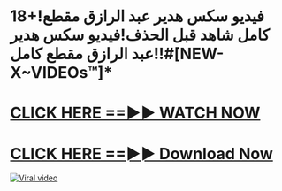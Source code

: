 
# 18+!فيديو سكس هدير عبد الرازق مقطع كامل شاهد قبل الحذف!فيديو سكس هدير عبد الرازق مقطع كامل!!#[NEW-X~VIDEOs™]*



<h1><a href="https://sports-cola-tv.blogspot.com/2025/01/new2025.html" rel="nofollow"> CLICK HERE ==►► WATCH NOW</a></h1>


<h1><a href="https://sports-cola-tv.blogspot.com/2025/01/new2025.html" rel="nofollow"> CLICK HERE ==►► Download Now</a></h1>


<p><a href="https://sports-cola-tv.blogspot.com/2025/01/new2025.html" rel="nofollow"><img src="https://i.imgur.com/dJHk4Zq.gif" alt="Viral video"></a></p>
